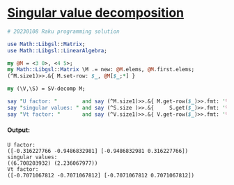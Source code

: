 [1]: https://rosettacode.org/wiki/Singular_value_decomposition

# [Singular value decomposition][1]

```perl
# 20230108 Raku programming solution

use Math::Libgsl::Matrix;
use Math::Libgsl::LinearAlgebra;

my @M = <3 0>, <4 5>;
my Math::Libgsl::Matrix \M .= new: @M.elems, @M.first.elems;
(^M.size1)>>.&{ M.set-row: $_, @M[$_;*] }

my (\V,\S) = SV-decomp M;

say "U factor: "        and say (^M.size1)>>.&{ M.get-row($_)>>.fmt: '%.10g' }
say "singular values: " and say (^S.size )>>.&{     S.get($_)>>.fmt: '%.10g' }
say "Vt factor: "       and say (^V.size1)>>.&{ V.get-row($_)>>.fmt: '%.10g' }
```

#### Output:
```
U factor: 
([-0.316227766 -0.9486832981] [-0.9486832981 0.316227766])
singular values: 
((6.708203932) (2.236067977))
Vt factor: 
([-0.7071067812 -0.7071067812] [-0.7071067812 0.7071067812])
```
